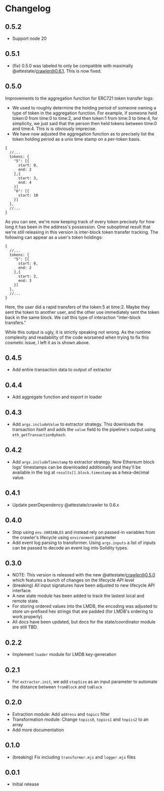 # Changelog

## 0.5.2

- Support node 20

## 0.5.1

- (fix) 0.5.0 was labeled to only be compatible with maximally
  @attestate/crawler@0.6.1. This is now fixed.

## 0.5.0

Improvements to the aggregation function for ERC721 token transfer logs:

- We used to roughly determine the holding period of someone owning a type of
  token in the aggregation function. For example, if someone held token:0 from
  time:0 to time:2, and then token:1 from time:3 to time:4, for simplicity, we
  just said that the person then held tokens between time:0 and time:4. This is
  is obviously imprecise.
- We have now adjusted the aggregation function as to precisely list the token
  holding period as a unix time stamp on a per-token basis.

```
{
  //...
  tokens: {
    "5": [{
      start: 0,
      end: 2
    },{
      start: 3,
      end: 4
    }]
    "6": [{
      start: 10
    }]
  },
  //...
}
```

As you can see, we're now keeping track of every token precisely for how long it
has been in the address's possession. One suboptimal result that we're still
releasing in this version is inter-block token transfer tracking. The following
can appear as a user's token holdings:

```
{
  //...
  tokens: {
    "5": [{
      start: 0,
      end: 2
    },{
      start: 2,
      end: 3
    }]
  },
  //...
}
```

Here, the user did a rapid transfers of the token:5 at time:2. Maybe they sent
the token to another user, and the other use immediately sent the token back in
the same block. We call this type of interaction "inter-block transfers."

While this output is ugly, it is strictly speaking not wrong. As the runtime
complexity and readability of the code worsened when trying to fix this cosmetic
issue, I left it as is shown above.

## 0.4.5

- Add entire transaction data to output of extractor

## 0.4.4

- Add aggregate function and export in loader

## 0.4.3

- Add `args.includeValue` to extractor strategy. This downloads the transaction
  itself and adds the `value` field to the pipeline's output using
  `eth_getTransactionByHash`.

## 0.4.2

- Add `args.includeTimestamp` to extractor strategy. Now Ethereum block logs'
  timestamps can be downloaded additionally and they'll be available in the log
  at `results[].block.timestamp` as a hexa-decimal value.

## 0.4.1

- Update peerDependency @attestate/crawler to 0.6.x

## 0.4.0

- Stop using `env.VARIABLES` and instead rely on passed-in variables from the 
  crawler's lifecycle using `environment` parameter
- Add event log parsing to transformer. Using `args.inputs` a list of inputs can
  be passed to decode an event log into Solidity types.

## 0.3.0

- NOTE: This version is released with the new @attestate/crawler@0.5.0 which
  features a bunch of changes on the lifecycle API level
- (breaking) All input signatures have been adjusted to new lifecycle API
  interface.
- A new state module has been added to track the lastest local and remote state.
- For storing ordered values into the LMDB, the encoding was adjusted to store
  un-prefixed hex strings that are padded (for LMDB's ordering to work
  properly).
- All docs have been updated, but docs for the state/coordinator module are
  still TBD.

## 0.2.2

- Implement `loader` module for LMDB key-generation

## 0.2.1

- For `extractor.init`, we add `stepSize` as an input parameter to automate the
  distance between `fromBlock` and `toBlock`

## 0.2.0

- Extraction module: Add `address` and `topics` filter
- Transformation module: Change `topics0`, `topics1` and `topics2` to an array
- Add more documentation

## 0.1.0

- (breaking) Fix including `transformer.mjs` and `logger.mjs` files

## 0.0.1

- Initial release
